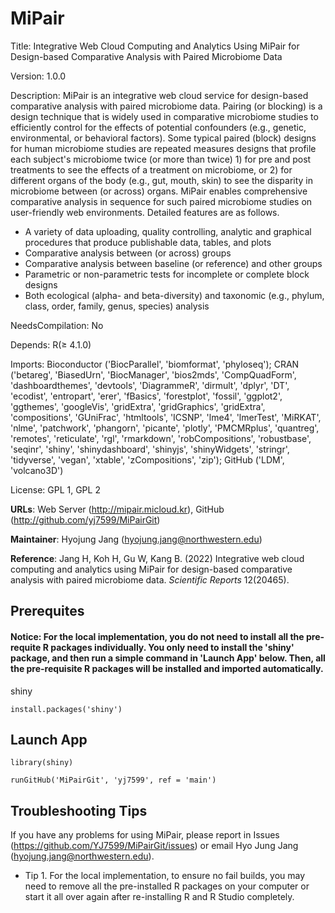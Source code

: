 # MiPair

Title: Integrative Web Cloud Computing and Analytics Using MiPair for Design-based Comparative Analysis with Paired Microbiome Data

Version: 1.0.0

Description: MiPair is an integrative web cloud service for design-based comparative analysis with paired microbiome data. Pairing (or blocking) is a design technique that is widely used in comparative microbiome studies to efficiently control for the effects of potential confounders (e.g., genetic, environmental, or behavioral factors). Some typical paired (block) designs for human microbiome studies are repeated measures designs that profile each subject's microbiome twice (or more than twice) 1) for pre and post treatments to see the effects of a treatment on microbiome, or 2) for different organs of the body (e.g., gut, mouth, skin) to see the disparity in microbiome between (or across) organs. MiPair enables comprehensive comparative analysis in sequence for such paired microbiome studies on user-friendly web environments. Detailed features are as follows.

* A variety of data uploading, quality controlling, analytic and graphical procedures that produce publishable data, tables, and plots
* Comparative analysis between (or across) groups
* Comparative analysis between baseline (or reference) and other groups
* Parametric or non-parametric tests for incomplete or complete block designs
* Both ecological (alpha- and beta-diversity) and taxonomic (e.g., phylum, class, order, family, genus, species) analysis

NeedsCompilation: No

Depends: R(≥ 4.1.0)

Imports: Bioconductor ('BiocParallel', 'biomformat', 'phyloseq'); CRAN ('betareg', 'BiasedUrn', 'BiocManager', 'bios2mds', 'CompQuadForm', 'dashboardthemes', 'devtools', 'DiagrammeR', 'dirmult', 'dplyr', 'DT', 'ecodist', 'entropart', 'erer', 'fBasics', 'forestplot', 'fossil', 'ggplot2', 'ggthemes', 'googleVis', 'gridExtra', 'gridGraphics', 'gridExtra', 'compositions', 'GUniFrac', 'htmltools', 'ICSNP', 'lme4', 'lmerTest', 'MiRKAT', 'nlme', 'patchwork', 'phangorn', 'picante', 'plotly', 'PMCMRplus', 'quantreg', 'remotes', 'reticulate', 'rgl', 'rmarkdown', 'robCompositions', 'robustbase', 'seqinr', 'shiny', 'shinydashboard', 'shinyjs', 'shinyWidgets', 'stringr', 'tidyverse', 'vegan', 'xtable', 'zCompositions', 'zip'); GitHub ('LDM', 'volcano3D')

License: GPL 1, GPL 2 

**URLs**: Web Server (http://mipair.micloud.kr), GitHub (http://github.com/yj7599/MiPairGit) 

**Maintainer**: Hyojung Jang (hyojung.jang@northwestern.edu)

**Reference**: Jang H, Koh H, Gu W, Kang B. (2022) Integrative web cloud computing and analytics using MiPair for design-based comparative analysis with paired microbiome data. *Scientific Reports* 12(20465).

## Prerequites

#### Notice: For the local implementation, you do not need to install all the pre-requite R packages individually. You only need to install the 'shiny' package, and then run a simple command in 'Launch App' below. Then, all the pre-requisite R packages will be installed and imported automatically. 

shiny
```
install.packages('shiny')
```

## Launch App

```
library(shiny)

runGitHub('MiPairGit', 'yj7599', ref = 'main')
```

## Troubleshooting Tips

If you have any problems for using MiPair, please report in Issues (https://github.com/YJ7599/MiPairGit/issues) or email Hyo Jung Jang (hyojung.jang@northwestern.edu).

* Tip 1. For the local implementation, to ensure no fail builds, you may need to remove all the pre-installed R packages on your computer or start it all over again after re-installing R and R Studio completely.
